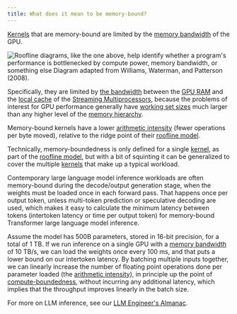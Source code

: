 ```yaml
---
title: What does it mean to be memory-bound?
---
```


[Kernels](/gpu-glossary/device-software/kernel) that are memory-bound are limited by the [memory bandwidth](https://www.notion.so/GPU-Performance-Glossary-2251e7f1694980bd93e4f67a75c6e489?pvs=21) of the GPU.

![Roofline diagrams, like the one above, help identify whether a program's performance is bottlenecked by compute power, memory bandwidth, or something else Diagram adapted from [Williams, Waterman, and Patterson (2008)](https://people.eecs.berkeley.edu/~kubitron/cs252/handouts/papers/RooflineVyNoYellow.pdf).](GPU%20Performance%20Glossary%202251e7f1694980bd93e4f67a75c6e489/terminal-roofline-model(1)%203.png)

Specifically, they are limited by [the bandwidth](https://www.notion.so/GPU-Performance-Glossary-2251e7f1694980bd93e4f67a75c6e489?pvs=21) between the [GPU RAM](https://modal.com/gpu-glossary/device-hardware/gpu-ram) and the [local cache](https://modal.com/gpu-glossary/device-hardware/l1-data-cache) of the [Streaming Multiprocessors](https://modal.com/gpu-glossary/device-hardware/streaming-multiprocessor), because the problems of interest for GPU performance generally have [working set sizes](https://en.wikipedia.org/wiki/Working_set_size) much larger than any higher level of the [memory hierarchy](https://modal.com/gpu-glossary/device-software/memory-hierarchy).

Memory-bound kernels have a lower [arithmetic intensity](https://www.notion.so/GPU-Performance-Glossary-2251e7f1694980bd93e4f67a75c6e489?pvs=21) (fewer operations per byte moved), relative to the ridge point of their [roofline model](https://www.notion.so/GPU-Performance-Glossary-2251e7f1694980bd93e4f67a75c6e489?pvs=21).

Technically, memory-boundedness is only defined for a single [kernel](/gpu-glossary/device-software/kernel),
as part of the [roofline model](/gpu-glossary/perf/roofline-model),
but with a bit of squinting it can be generalized to cover the multiple [kernels](/gpu-glossary/device-software/kernel)
that make up a typical workload.

Contemporary large language model inference workloads are often memory-bound during the decode/output generation stage, when the weights must be loaded once in each forward pass.
That happens once per output token, unless multi-token prediction or speculative decoding are used,
which makes it easy to calculate the minimum latency between tokens (intertoken latency or time per output token) for memory-bound Transformer large language model inference.

Assume the model has 500B parameters, stored in 16-bit precision, for a total of 1 TB.
If we run inference on a single GPU with a [memory bandwidth](/gpu-glossary/perf/memory-bandwidth) of 10 TB/s,
we can load the weights once every 100 ms, and that puts a lower bound on our intertoken latency.
By batching multiple inputs together, we can linearly increase the number of floating point operations done per parameter loaded
(the [arithmetic intensity](/gpu-glossary/perf/arithmetic-intensity)),
in principle up the point of [compute-boundedness](/gpu-glossary/perf/compute-bound),
without incurring any additional latency, which implies that the throughput improves linearly in the batch size.

For more on LLM inference, see our [LLM Engineer's Almanac](https://modal.com/llm-almanac/summary).
